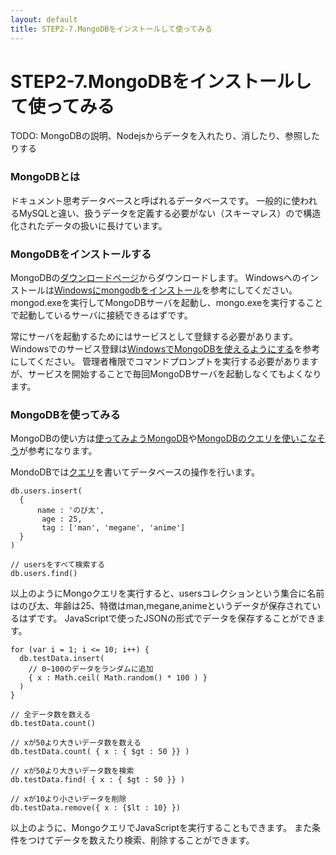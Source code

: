 ```yaml
---
layout: default
title: STEP2-7.MongoDBをインストールして使ってみる
---
```

# STEP2-7.MongoDBをインストールして使ってみる

TODO: MongoDBの説明、Nodejsからデータを入れたり、消したり、参照したりする

### MongoDBとは
ドキュメント思考データベースと呼ばれるデータベースです。
一般的に使われるMySQLと違い、扱うデータを定義する必要がない（スキーマレス）ので構造化されたデータの扱いに長けています。

### MongoDBをインストールする
MongoDBの[ダウンロードページ](http://www.mongodb.org/downloads)からダウンロードします。
Windowsへのインストールは[Windowsにmongodbをインストール](http://kakakikikeke.blogspot.jp/2014/02/windowsmongodb.html)を参考にしてください。
mongod.exeを実行してMongoDBサーバを起動し、mongo.exeを実行することで起動しているサーバに接続できるはずです。

常にサーバを起動するためにはサービスとして登録する必要があります。
Windowsでのサービス登録は[WindowsでMongoDBを使えるようにする](http://totora0155.hatenablog.jp/entry/2013/07/13/032129)を参考にしてください。
管理者権限でコマンドプロンプトを実行する必要がありますが、サービスを開始することで毎回MongoDBサーバを起動しなくてもよくなります。

### MongoDBを使ってみる

MongoDBの使い方は[使ってみようMongoDB](http://gihyo.jp/dev/serial/01/mongodb/0001?page=3)や[MongoDBのクエリを使いこなそう](http://gihyo.jp/dev/serial/01/mongodb/0003?page=1)が参考になります。

MondoDBでは[クエリ](http://e-words.jp/w/E382AFE382A8E383AAE383BC.html)を書いてデータベースの操作を行います。

```
db.users.insert(
  {
      name : 'のび太',
       age : 25,
       tag : ['man', 'megane', 'anime']
  }
)

// usersをすべて検索する
db.users.find()
```
以上のようにMongoクエリを実行すると、usersコレクションという集合に名前はのび太、年齢は25、特徴はman,megane,animeというデータが保存されているはずです。
JavaScriptで使ったJSONの形式でデータを保存することができます。

```
for (var i = 1; i <= 10; i++) {
  db.testData.insert(
    // 0~100のデータをランダムに追加
    { x : Math.ceil( Math.random() * 100 ) }
  )
}

// 全データ数を数える
db.testData.count()

// xが50より大きいデータ数を数える
db.testData.count( { x : { $gt : 50 }} )

// xが50より大きいデータ数を検索
db.testData.find( { x : { $gt : 50 }} )

// xが10より小さいデータを削除
db.testData.remove({ x : {$lt : 10} })
```
以上のように、MongoクエリでJavaScriptを実行することもできます。
また条件をつけてデータを数えたり検索、削除することができます。
